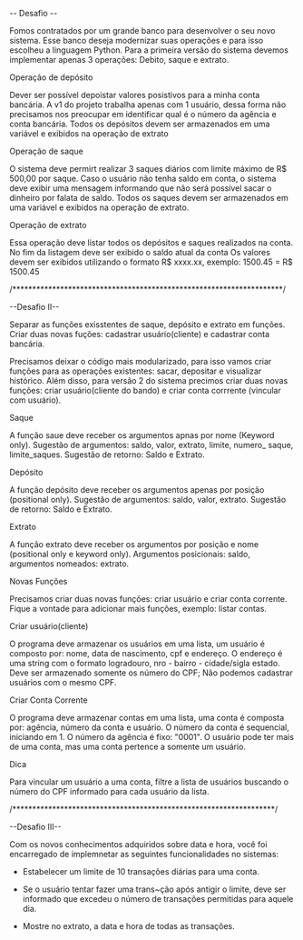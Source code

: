 -- Desafio -- 

Fomos contratados por um grande banco para desenvolver o seu novo
sistema. Esse banco deseja modernizar suas operações e para isso
escolheu a linguagem Python. Para a primeira versão do sistema 
devemos implementar apenas 3 operações: Debito, saque e extrato.

Operação de depósito

Dever ser possível depoistar valores posistivos para a minha
conta bancária. A v1 do projeto trabalha apenas com 1 usuário, 
dessa forma não precisamos nos preocupar em identificar qual é
o número da agência e conta bancária. Todos os depósitos devem
ser armazenados em uma variável e exibidos na operação de extrato

Operação de saque

O sistema deve permirt realizar 3 saques diários com limite máximo
de R$ 500,00 por saque. Caso o usuário não tenha saldo em conta,
o sistema deve exibir uma mensagem informando que não será possível
sacar o dinheiro por falata de saldo. Todos os saques devem ser
armazenados em uma variável e exibidos na operação de extrato.

Operação de extrato

Essa operação deve listar todos os depósitos e saques realizados
na conta. No fim da listagem deve ser exibido o saldo atual da conta
Os valores devem ser exibidos utilizando o formato R$ xxxx.xx,
exemplo:
1500.45 = R$ 1500.45

/********************************************************************/

--Desafio II--

Separar as funções exisstentes de saque, depósito e extrato em funções.
Criar duas novas fuções: cadastrar usuário(cliente) e cadastrar
conta bancária.

Precisamos deixar o código mais modularizado, para isso vamos criar 
funções para as operações existentes: sacar, depositar e visualizar 
histórico. Além disso, para versão 2 do sistema precimos criar duas novas
funções: criar usuário(cliente do bando) e criar conta corrrente
(vincular com usuário).

Saque

A função saue deve receber os argumentos apnas por nome (Keyword
only). Sugestão de argumentos: saldo, valor, extrato, limite, numero_
saque, limite_saques. Sugestão de retorno: Saldo e Extrato.

Depósito

A função depósito deve receber os argumentos apenas por posição
(positional only). Sugestão de argumentos: saldo, valor, extrato.
Sugestão de retorno: Saldo e Extrato.

Extrato

A função extrato deve receber os argumentos por posição e nome
(positional only e keyword only). Argumentos posicionais:
saldo, argumentos nomeados: extrato.

Novas Funções 

Precisamos criar duas novas funções: criar usuário e criar
conta corrente. Fique a vontade para adicionar mais funções,
exemplo: listar contas.

Criar usuário(cliente)

O programa deve armazenar os usuários em uma lista, um usuário
é composto por: nome, data de nascimento, cpf e endereço.
O endereço é uma string com o formato logradouro, nro - bairro -
cidade/sigla estado. Deve ser armazenado somente os número do 
CPF; Não podemos cadastrar  usuários com o mesmo CPF.

Criar Conta Corrente

O programa deve armazenar contas em uma lista, uma conta é 
composta por: agência, número da conta e usuário. O número da 
conta é sequencial, iniciando em 1. O número da agência é fixo:
"0001". O usuário pode ter mais de uma conta, mas uma conta pertence 
a somente um usuário.

Dica

Para vincular um usuário a uma conta, filtre a lista de usuários
buscando o número do CPF informado para cada usuário da lista.

/******************************************************************/

--Desafio III--

Com os novos conhecimentos adquiridos sobre data e hora, você foi 
encarregado de implemnetar as seguintes funcionalidades no sistemas:

- Estabelecer um limite de 10 transações diárias para uma conta.

- Se o usuário tentar fazer uma trans~ção após antigir o limite, deve
ser informado que excedeu o número de transações permitidas para aquele dia.

- Mostre no extrato, a data e hora de todas as transações.

